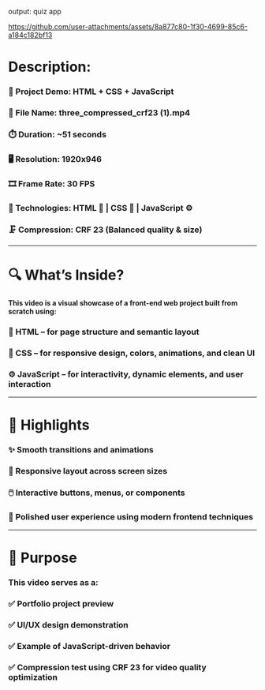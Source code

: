 output: quiz app




https://github.com/user-attachments/assets/8a877c80-1f30-4699-85c6-a184c182bf13



# Description:

### 🎥 Project Demo: HTML + CSS + JavaScript

### 📁 File Name: three_compressed_crf23 (1).mp4
### ⏱️ Duration: ~51 seconds
### 🖥️ Resolution: 1920x946
### 🎞️ Frame Rate: 30 FPS
### 🧩 Technologies: HTML 🧱 | CSS 🎨 | JavaScript ⚙️
### 🗜️ Compression: CRF 23 (Balanced quality & size)
---

# 🔍 What’s Inside?

#### This video is a visual showcase of a front-end web project built from scratch using:

### 🧱 HTML – for page structure and semantic layout

### 🎨 CSS – for responsive design, colors, animations, and clean UI

### ⚙️ JavaScript – for interactivity, dynamic elements, and user interaction
---

# 🌟 Highlights

### ✨ Smooth transitions and animations
### 🧭 Responsive layout across screen sizes
### 🖱️ Interactive buttons, menus, or components
### 🎯 Polished user experience using modern frontend techniques
---

# 🎯 Purpose

### This video serves as a:

### ✅ Portfolio project preview

### ✅ UI/UX design demonstration

### ✅ Example of JavaScript-driven behavior

### ✅ Compression test using CRF 23 for video quality optimization


